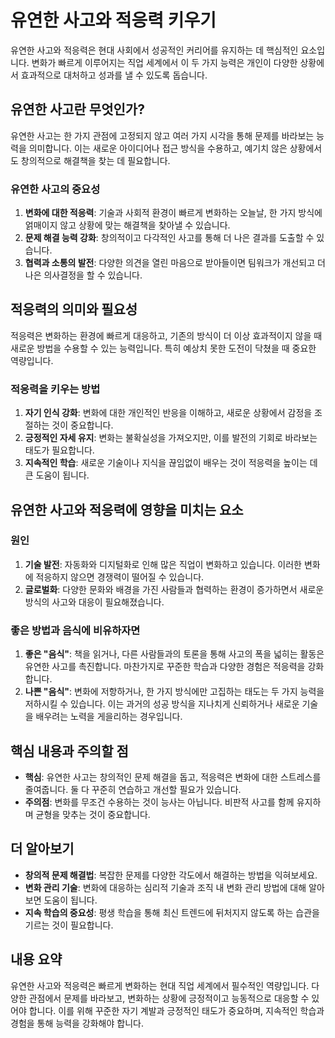 # 유연한 사고와 적응력 키우기

유연한 사고와 적응력은 현대 사회에서 성공적인 커리어를 유지하는 데 핵심적인 요소입니다. 변화가 빠르게 이루어지는 직업 세계에서 이 두 가지 능력은 개인이 다양한 상황에서 효과적으로 대처하고 성과를 낼 수 있도록 돕습니다.

## 유연한 사고란 무엇인가?

유연한 사고는 한 가지 관점에 고정되지 않고 여러 가지 시각을 통해 문제를 바라보는 능력을 의미합니다. 이는 새로운 아이디어나 접근 방식을 수용하고, 예기치 않은 상황에서도 창의적으로 해결책을 찾는 데 필요합니다. 

### 유연한 사고의 중요성

1. **변화에 대한 적응력**: 기술과 사회적 환경이 빠르게 변화하는 오늘날, 한 가지 방식에 얽매이지 않고 상황에 맞는 해결책을 찾아낼 수 있습니다.
2. **문제 해결 능력 강화**: 창의적이고 다각적인 사고를 통해 더 나은 결과를 도출할 수 있습니다.
3. **협력과 소통의 발전**: 다양한 의견을 열린 마음으로 받아들이면 팀워크가 개선되고 더 나은 의사결정을 할 수 있습니다.

## 적응력의 의미와 필요성

적응력은 변화하는 환경에 빠르게 대응하고, 기존의 방식이 더 이상 효과적이지 않을 때 새로운 방법을 수용할 수 있는 능력입니다. 특히 예상치 못한 도전이 닥쳤을 때 중요한 역량입니다.

### 적응력을 키우는 방법

1. **자기 인식 강화**: 변화에 대한 개인적인 반응을 이해하고, 새로운 상황에서 감정을 조절하는 것이 중요합니다.
2. **긍정적인 자세 유지**: 변화는 불확실성을 가져오지만, 이를 발전의 기회로 바라보는 태도가 필요합니다.
3. **지속적인 학습**: 새로운 기술이나 지식을 끊임없이 배우는 것이 적응력을 높이는 데 큰 도움이 됩니다.

## 유연한 사고와 적응력에 영향을 미치는 요소

### 원인

1. **기술 발전**: 자동화와 디지털화로 인해 많은 직업이 변화하고 있습니다. 이러한 변화에 적응하지 않으면 경쟁력이 떨어질 수 있습니다.
2. **글로벌화**: 다양한 문화와 배경을 가진 사람들과 협력하는 환경이 증가하면서 새로운 방식의 사고와 대응이 필요해졌습니다.

### 좋은 방법과 음식에 비유하자면

1. **좋은 "음식"**: 책을 읽거나, 다른 사람들과의 토론을 통해 사고의 폭을 넓히는 활동은 유연한 사고를 촉진합니다. 마찬가지로 꾸준한 학습과 다양한 경험은 적응력을 강화합니다.
2. **나쁜 "음식"**: 변화에 저항하거나, 한 가지 방식에만 고집하는 태도는 두 가지 능력을 저하시킬 수 있습니다. 이는 과거의 성공 방식을 지나치게 신뢰하거나 새로운 기술을 배우려는 노력을 게을리하는 경우입니다.

## 핵심 내용과 주의할 점

- **핵심**: 유연한 사고는 창의적인 문제 해결을 돕고, 적응력은 변화에 대한 스트레스를 줄여줍니다. 둘 다 꾸준히 연습하고 개선할 필요가 있습니다.
- **주의점**: 변화를 무조건 수용하는 것이 능사는 아닙니다. 비판적 사고를 함께 유지하며 균형을 맞추는 것이 중요합니다.

## 더 알아보기

- **창의적 문제 해결법**: 복잡한 문제를 다양한 각도에서 해결하는 방법을 익혀보세요.
- **변화 관리 기술**: 변화에 대응하는 심리적 기술과 조직 내 변화 관리 방법에 대해 알아보면 도움이 됩니다.
- **지속 학습의 중요성**: 평생 학습을 통해 최신 트렌드에 뒤처지지 않도록 하는 습관을 기르는 것이 필요합니다.

## 내용 요약

유연한 사고와 적응력은 빠르게 변화하는 현대 직업 세계에서 필수적인 역량입니다. 다양한 관점에서 문제를 바라보고, 변화하는 상황에 긍정적이고 능동적으로 대응할 수 있어야 합니다. 이를 위해 꾸준한 자기 계발과 긍정적인 태도가 중요하며, 지속적인 학습과 경험을 통해 능력을 강화해야 합니다.